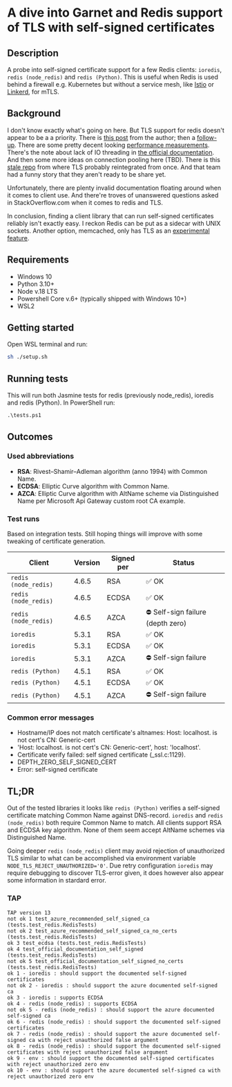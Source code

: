 # A dive into Garnet and Redis support of TLS with self-signed certificates

## Description

A probe into self-signed certificate support for a few Redis clients: `ioredis`, `redis (node_redis)` and `redis (Python)`.
This is useful when Redis is used behind a firewall e.g. Kubernetes but without a service mesh, like
[Istio](https://istio.io/latest/about/service-mesh/) or [Linkerd](https://linkerd.io/), for mTLS.

## Background 

I don't know exactly what's going on here. But TLS support for redis doesn't appear to be a a priority. There is [this
post](http://antirez.com/news/96) from the author; then a [follow-up](http://antirez.com/news/118). There are some
pretty decent looking [performance measurements](https://github.com/redis/redis/issues/7595). There's the note about
lack of IO threading in [the official documentation](https://redis.io/docs/management/security/encryption/). And then 
some more ideas on connection pooling here (TBD). There is this [stale repo](https://github.com/josiahcarlson/redis-tls)
from where TLS probably reintegrated from once. And that team had a funny story that they aren't ready to be share yet.

Unfortunately, there are plenty invalid documentation floating around when it comes to client use. And there're troves
of unanswered questions asked in StackOverflow.com when it comes to redis and TLS. 

In conclusion, finding a client library that can run self-signed certificates reliably isn't exactly easy. I reckon 
Redis can be put as a sidecar with UNIX sockets. Another option, memcached, only has TLS as an
[experimental feature](https://github.com/memcached/memcached/wiki/TLS).

## Requirements

- Windows 10
- Python 3.10+
- Node v.18 LTS
- Powershell Core v.6+ (typically shipped with Windows 10+)
- WSL2

## Getting started

Open WSL terminal and run:

```zsh
sh ./setup.sh
```

## Running tests

This will run both Jasmine tests for redis (previously node_redis), ioredis and redis (Python). In PowerShell run:

```pwsh
.\tests.ps1
```

## Outcomes

### Used abbreviations

- **RSA**: Rivest–Shamir–Adleman algorithm (anno 1994) with Common Name.
- **ECDSA**: Elliptic Curve algorithm with Common Name.
- **AZCA**: Elliptic Curve algorithm with AltName scheme via Distinguished Name per Microsoft Api Gateway custom root CA example.

### Test runs

Based on integration tests. Still hoping things will improve with some tweaking of certificate generation.

| Client | Version | Signed per | Status |
|------|------|------|------|
| `redis (node_redis)` | 4.6.5 | RSA | ✅ OK |
| `redis (node_redis)` | 4.6.5 | ECDSA | ✅ OK |
| `redis (node_redis)` | 4.6.5 | AZCA  | ⛔  Self-sign failure (depth zero) |
| `ioredis` | 5.3.1 | RSA | ✅ OK |
| `ioredis` | 5.3.1 | ECDSA | ✅ OK |
| `ioredis` | 5.3.1 | AZCA   | ⛔ Self-sign failure |
| `redis (Python)` | 4.5.1 | RSA | ✅ OK |
| `redis (Python)` | 4.5.1 | ECDSA | ✅ OK |
| `redis (Python)` | 4.5.1 | AZCA | ⛔ Self-sign failure |

### Common error messages

- Hostname/IP does not match certificate's altnames: Host: localhost. is not cert's CN: Generic-cert
- 'Host: localhost. is not cert's CN: Generic-cert', host: 'localhost'.
- Certificate verify failed: self signed certificate (_ssl.c:1129).
- DEPTH_ZERO_SELF_SIGNED_CERT
- Error: self-signed certificate

## TL;DR

Out of the tested libraries it looks like `redis (Python)` verifies a self-signed certificate matching Common Name against DNS-record. `ioredis` and `redis (node_redis)` both require Common Name to match. All clients support RSA and ECDSA key algorithm. None of them seem accept AltName schemes via Distinguished Name.

Going deeper `redis (node_redis)` client may avoid rejection of unauthorized TLS similar to what can be accomplished via environment variable `NODE_TLS_REJECT_UNAUTHORIZED='0'`. Due retry configuration `ioredis` may require debugging to discover TLS-error given, it does however also appear some information in stardard error.

### TAP

```tap
TAP version 13
not ok 1 test_azure_recommended_self_signed_ca (tests.test_redis.RedisTests)
not ok 2 test_azure_recommended_self_signed_ca_no_certs (tests.test_redis.RedisTests)
ok 3 test_ecdsa (tests.test_redis.RedisTests)
ok 4 test_official_documentation_self_signed (tests.test_redis.RedisTests)
not ok 5 test_official_documentation_self_signed_no_certs (tests.test_redis.RedisTests)
ok 1 - ioredis : should support the documented self-signed certificates
not ok 2 - ioredis : should support the azure documented self-signed ca
ok 3 - ioredis : supports ECDSA
ok 4 - redis (node_redis) : supports ECDSA
not ok 5 - redis (node_redis) : should support the azure documented self-signed ca
ok 6 - redis (node_redis) : should support the documented self-signed certificates
ok 7 - redis (node_redis) : should support the azure documented self-signed ca with reject unauthorized false argument
ok 8 - redis (node_redis) : should support the documented self-signed certificates with reject unauthorized false argument
ok 9 - env : should support the documented self-signed certificates with reject unauthorized zero env
ok 10 - env : should support the azure documented self-signed ca with reject unauthorized zero env
```
